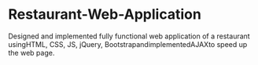 # Restaurant-Web-Application
Designed and implemented fully functional web application of a restaurant usingHTML, CSS, JS, jQuery, BootstrapandimplementedAJAXto speed up the web page.
